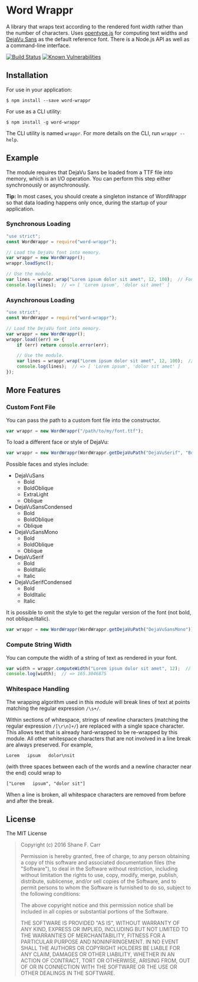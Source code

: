 Word Wrappr
===========

A library that wraps text according to the rendered font width rather than the number of characters.  Uses [opentype.js](https://github.com/nodebox/opentype.js) for computing text widths and [DejaVu Sans](http://dejavu-fonts.org/wiki/Main_Page) as the default reference font.  There is a Node.js API as well as a command-line interface.

[![Build Status](https://travis-ci.org/sffc/word-wrappr.svg?branch=master)](https://travis-ci.org/sffc/word-wrappr)
[![Known Vulnerabilities](https://snyk.io/test/github/sffc/word-wrappr/badge.svg)](https://snyk.io/test/github/sffc/word-wrappr)


## Installation

For use in your application:

```
$ npm install --save word-wrappr
```

For use as a CLI utility:

```
$ npm install -g word-wrappr
```

The CLI utility is named `wrappr`.  For more details on the CLI, run `wrappr --help`.

## Example

The module requires that DejaVu Sans be loaded from a TTF file into memory, which is an I/O operation.  You can perform this step either synchronously or asynchronously.

**Tip:** In most cases, you should create a singleton instance of WordWrappr so that data loading happens only once, during the startup of your application.

### Synchronous Loading

```javascript
"use strict";
const WordWrappr = require("word-wrappr");

// Load the DejaVu font into memory.
var wrappr = new WordWrappr();
wrappr.loadSync();

// Use the module.
var lines = wrappr.wrap("Lorem ipsum dolor sit amet", 12, 100);  // Font size 12, wrap to width 100
console.log(lines);  // => [ 'Lorem ipsum', 'dolor sit amet' ]
```

### Asynchronous Loading

```javascript
"use strict";
const WordWrappr = require("word-wrappr");

// Load the DejaVu font into memory.
var wrappr = new WordWrappr();
wrappr.load((err) => {
	if (err) return console.error(err);

	// Use the module.
	var lines = wrappr.wrap("Lorem ipsum dolor sit amet", 12, 100);  // Font size 12, wrap to width 100
	console.log(lines);  // => [ 'Lorem ipsum', 'dolor sit amet' ]
});
```

## More Features

### Custom Font File

You can pass the path to a custom font file into the constructor.

```javascript
var wrappr = new WordWrappr("/path/to/my/font.ttf");
```

To load a different face or style of DejaVu:

```javascript
var wrappr = new WordWrappr(WordWrappr.getDejaVuPath("DejaVuSerif", "Bold"));
```

Possible faces and styles include:

- DejaVuSans
	- Bold
	- BoldOblique
	- ExtraLight
	- Oblique
- DejaVuSansCondensed
	- Bold
	- BoldOblique
	- Oblique
- DejaVuSansMono
	- Bold
	- BoldOblique
	- Oblique
- DejaVuSerif
	- Bold
	- BoldItalic
	- Italic
- DejaVuSerifCondensed
	- Bold
	- BoldItalic
	- Italic

It is possible to omit the style to get the regular version of the font (not bold, not oblique/italic).

```javascript
var wrappr = new WordWrappr(WordWrappr.getDejaVuPath("DejaVuSansMono"));
```

### Compute String Width

You can compute the width of a string of text as rendered in your font.

```javascript
var width = wrappr.computeWidth("Lorem ipsum dolor sit amet", 12);  // Font size 12
console.log(width);  // => 165.3046875
```

### Whitespace Handling

The wrapping algorithm used in this module will break lines of text at points matching the regular expression `/\s+/`.

Within sections of whitespace, strings of newline characters (matching the regular expression `/[\r\n]+/`) are replaced with a single space character.  This allows text that is already hard-wrapped to be re-wrapped by this module.  All other whitespace characters that are not involved in a line break are always preserved.  For example,

	Lorem   ipsum   dolor\nsit

(with three spaces between each of the words and a newline character near the end) could wrap to

	["Lorem   ipsum", "dolor sit"]

When a line is broken, all whitespace characters are removed from before and after the break.

## License

The MIT License

> Copyright (c) 2016 Shane F. Carr
>
> Permission is hereby granted, free of charge, to any person obtaining a copy of this software and associated documentation files (the "Software"), to deal in the Software without restriction, including without limitation the rights to use, copy, modify, merge, publish, distribute, sublicense, and/or sell copies of the Software, and to permit persons to whom the Software is furnished to do so, subject to the following conditions:
>
> The above copyright notice and this permission notice shall be included in all copies or substantial portions of the Software.
>
> THE SOFTWARE IS PROVIDED "AS IS", WITHOUT WARRANTY OF ANY KIND, EXPRESS OR IMPLIED, INCLUDING BUT NOT LIMITED TO THE WARRANTIES OF MERCHANTABILITY, FITNESS FOR A PARTICULAR PURPOSE AND NONINFRINGEMENT. IN NO EVENT SHALL THE AUTHORS OR COPYRIGHT HOLDERS BE LIABLE FOR ANY CLAIM, DAMAGES OR OTHER LIABILITY, WHETHER IN AN ACTION OF CONTRACT, TORT OR OTHERWISE, ARISING FROM, OUT OF OR IN CONNECTION WITH THE SOFTWARE OR THE USE OR OTHER DEALINGS IN THE SOFTWARE.
